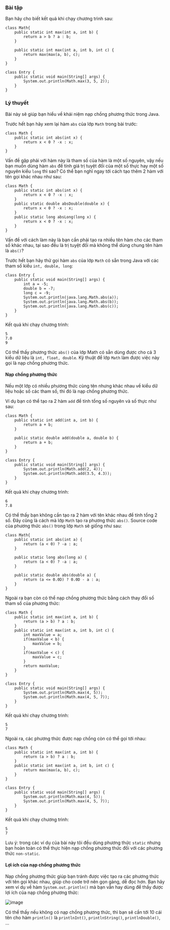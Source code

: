 ### Bài tập
Bạn hãy cho biết kết quả khi chạy chương trình sau:
```
class Math{
	public static int max(int a, int b) {
		return a > b ? a : b;
	}
	
	public static int max(int a, int b, int c) {
		return max(max(a, b), c);
	}
}

class Entry {
	public static void main(String[] args) {
		System.out.println(Math.max(3, 5, 2));
	}
}
```
### Lý thuyết
Bài này sẽ giúp bạn hiểu về khái niệm nạp chồng phương thức trong Java.

Trước hết bạn hãy xem lại hàm `abs` của lớp `Math` trong bài trước:
```
class Math {
	public static int abs(int x) {
		return x < 0 ? -x : x;
	}
}
```
Vấn đề gặp phải với hàm này là tham số của hàm là một số nguyên, vậy nếu bạn muốn dùng hàm `abs` để tính giá trị tuyệt đối của một số thực hay một số nguyên kiểu `long` thì sao? Có thể bạn nghĩ ngay tới cách tạo thêm 2 hàm với tên gọi khác nhau như sau:
```
class Math {
	public static int abs(int x) {
		return x < 0 ? -x : x;
	}
	public static double absDouble(double x) {
		return x < 0 ? -x : x;		
	}
	public static long absLong(long x) {
		return x < 0 ? -x : x;
	}
}
```
Vấn đề với cách làm này là bạn cần phải tạo ra nhiều tên hàm cho các tham số khác nhau, tại sao đều là trị tuyệt đối mà không thể dùng chung tên hàm là `abs()`?

Trước hết bạn hãy thử gọi hàm `abs` của lớp `Math` có sẵn trong Java với các tham số kiểu `int, double, long`:
```
class Entry {
	public static void main(String[] args) {
		int a = -5;
		double b = -7;
		long c = -9;
		System.out.println(java.lang.Math.abs(a));
		System.out.println(java.lang.Math.abs(b));
		System.out.println(java.lang.Math.abs(c));
	}
}
```
Kết quả khi chạy chương trình:
```
5
7.0
9
```
Có thể thấy phương thức `abs()` của lớp Math có sẵn dùng được cho cả 3 kiểu dữ liệu là `int, float, double`. Kỹ thuật để lớp `Math` làm được việc này gọi là nạp chồng phương thức.

#### Nạp chồng phương thức

Nếu một lớp có nhiều phương thức cùng tên nhưng khác nhau về kiểu dữ liệu hoặc số các tham số, thì đó là nạp chồng phương thức.

Ví dụ bạn có thể tạo ra 2 hàm `add` để tính tổng số nguyên và số thực như sau:
```
class Math {
	public static int add(int a, int b) {
		return a + b;
	}

	public static double add(double a, double b) {
		return a + b;
	}
}

class Entry {
	public static void main(String[] args) {
		System.out.println(Math.add(2, 4));
		System.out.println(Math.add(3.5, 4.3));
	}
}
```
Kết quả khi chạy chương trình:
```
6
7.8
```
Có thể thấy bạn không cần tạo ra 2 hàm với tên khác nhau để tính tổng 2 số. Đây cũng là cách mà lớp `Math` tạo ra phương thức `abs()`. Source code của phương thức `abs()` trong lớp `Math` sẽ giống như sau:
```
class Math{
    public static int abs(int a) {
        return (a < 0) ? -a : a;
    }

    public static long abs(long a) {
        return (a < 0) ? -a : a;
    }

    public static double abs(double a) {
        return (a <= 0.0D) ? 0.0D - a : a;
    }
}
```
Ngoài ra bạn còn có thể nạp chồng phương thức bằng cách thay đổi số tham số của phương thức:
```
class Math {
	public static int max(int a, int b) {
		return (a > b) ? a : b;
	}
	public static int max(int a, int b, int c) {
		int maxValue = a;
		if(maxValue < b) {
			maxValue = b;
		}
		if(maxValue < c) {
			maxValue = c;
		}
		return maxValue;
	}
}

class Entry {
	public static void main(String[] args) {
		System.out.println(Math.max(4, 5));
		System.out.println(Math.max(4, 5, 7));
	}
}
```
Kết quả khi chạy chương trình:
```
5
7
```
Ngoài ra, các phương thức được nạp chồng còn có thể gọi tới nhau:
```
class Math {
	public static int max(int a, int b) {
		return (a > b) ? a : b;
	}
	public static int max(int a, int b, int c) {
		return max(max(a, b), c);
	}
}

class Entry {
	public static void main(String[] args) {
		System.out.println(Math.max(4, 5));
		System.out.println(Math.max(4, 5, 7));
	}
}
```
Kết quả khi chạy chương trình:
```
5
7
```
Lưu ý: trong các ví dụ của bài này tôi đều dùng phương thức `static` nhưng bạn hoàn toàn có thể thực hiện nạp chồng phương thức đối với các phương thức `non-static`.

#### Lợi ích của nạp chồng phương thức

Nạp chồng phương thức giúp bạn tránh được việc tạo ra các phương thức với tên gọi khác nhau, giúp cho code trở nên gọn gàng, dễ đọc hơn. Bạn hãy xem ví dụ về hàm `System.out.println()` mà bạn vẫn hay dùng để thấy được lợi ích của nạp chồng phương thức:

![image](https://github.com/user-attachments/assets/8be0d07f-a7a1-40e5-b794-3e2888b55a15)

Có thể thấy nếu không có nạp chồng phương thức, thì bạn sẽ cần tới 10 cái tên cho hàm `println()` là `printlnInt()`, `printlnString()`, `printlnDouble()`, ...
